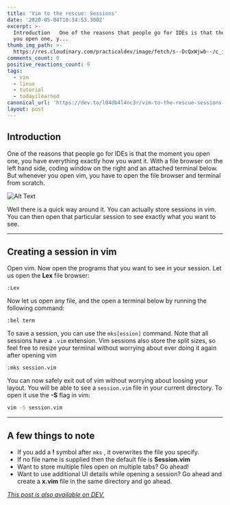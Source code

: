 ```yaml
---
title: 'Vim to the rescue: Sessions'
date: '2020-05-04T10:34:53.300Z'
excerpt: >-
  Introduction   One of the reasons that people go for IDEs is that the moment
  you open one, y...
thumb_img_path: >-
  https://res.cloudinary.com/practicaldev/image/fetch/s--DcQxWjwb--/c_imagga_scale,f_auto,fl_progressive,h_420,q_auto,w_1000/https://res.cloudinary.com/practicaldev/image/fetch/s--6gAxEDL2--/c_imagga_scale%2Cf_auto%2Cfl_progressive%2Ch_420%2Cq_auto%2Cw_1000/https://dev-to-uploads.s3.amazonaws.com/i/l139ond5ng96j2149yjj.png
comments_count: 0
positive_reactions_count: 9
tags:
  - vim
  - linux
  - tutorial
  - todayilearned
canonical_url: 'https://dev.to/l04db4l4nc3r/vim-to-the-rescue-sessions-344b'
layout: post
---
```

## Introduction

One of the reasons that people go for IDEs is that the moment you open one, you have everything exactly how you want it. With a file browser on the left hand side, coding window on the right and an attached terminal below. But whenever you open vim, you have to open the file browser and terminal from scratch. 

![Alt Text](https://dev-to-uploads.s3.amazonaws.com/i/99v0jx3o6pairkzjtfsx.png)

Well there is a quick way around it. You can actually store sessions in vim. You can then open that particular session to see exactly what you want to see.

---

## Creating a session in vim

Open vim. Now open the programs that you want to see in your session. Let us open the **Lex** file browser:


```vimscript
:Lex
```

Now let us open any file, and the open a terminal below by running the following command:


```vimscript
:bel term
```


To save a session, you can use the 
`mks[ession]`
 command. Note that all sessions have a 
`.vim`
 extension. Vim sessions also store the split sizes, so feel free to resize your terminal without worrying about ever doing it again after opening vim


```vimscript
:mks session.vim
```


You can now safely exit out of vim without worrying about loosing your layout. You will be able to see a 
`session.vim`
 file in your current directory. To open it use the **-S** flag in vim:


```sh
vim -S session.vim
```
 

---

## A few things to note

* If you add a **!** symbol after 
`mks`
, it overwrites the file you specify.
* If no file name is supplied then the default file is **Session.vim**
* Want to store multiple files open on multiple tabs? Go ahead!
* Want to use additional UI details while opening a session? Go ahead and create a **x.vim** file in the same directory and go ahead.



*[This post is also available on DEV.](https://dev.to/l04db4l4nc3r/vim-to-the-rescue-sessions-344b)*


<script>
const parent = document.getElementsByTagName('head')[0];
const script = document.createElement('script');
script.type = 'text/javascript';
script.src = 'https://cdnjs.cloudflare.com/ajax/libs/iframe-resizer/4.1.1/iframeResizer.min.js';
script.charset = 'utf-8';
script.onload = function() {
    window.iFrameResize({}, '.liquidTag');
};
parent.appendChild(script);
</script>    
